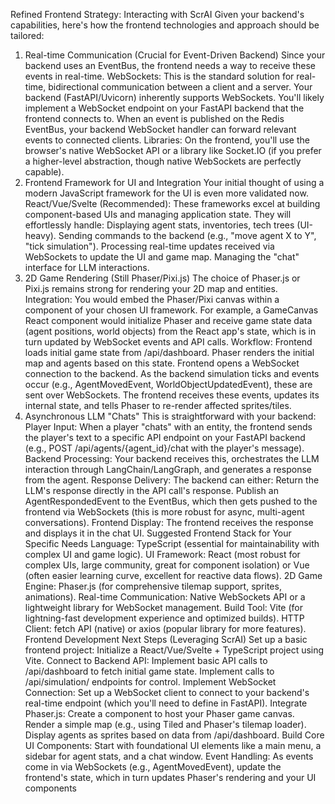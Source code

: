 Refined Frontend Strategy: Interacting with ScrAI
Given your backend's capabilities, here's how the frontend technologies and approach should be tailored:
1. Real-time Communication (Crucial for Event-Driven Backend)
Since your backend uses an EventBus, the frontend needs a way to receive these events in real-time.
WebSockets: This is the standard solution for real-time, bidirectional communication between a client and a server. Your backend (FastAPI/Uvicorn) inherently supports WebSockets.
You'll likely implement a WebSocket endpoint on your FastAPI backend that the frontend connects to. When an event is published on the Redis EventBus, your backend WebSocket handler can forward relevant events to connected clients.
Libraries: On the frontend, you'll use the browser's native WebSocket API or a library like Socket.IO (if you prefer a higher-level abstraction, though native WebSockets are perfectly capable).
2. Frontend Framework for UI and Integration
Your initial thought of using a modern JavaScript framework for the UI is even more validated now.
React/Vue/Svelte (Recommended): These frameworks excel at building component-based UIs and managing application state. They will effortlessly handle:
Displaying agent stats, inventories, tech trees (UI-heavy).
Sending commands to the backend (e.g., "move agent X to Y", "tick simulation").
Processing real-time updates received via WebSockets to update the UI and game map.
Managing the "chat" interface for LLM interactions.
3. 2D Game Rendering (Still Phaser/Pixi.js)
The choice of Phaser.js or Pixi.js remains strong for rendering your 2D map and entities.
Integration: You would embed the Phaser/Pixi canvas within a component of your chosen UI framework. For example, a GameCanvas React component would initialize Phaser and receive game state data (agent positions, world objects) from the React app's state, which is in turn updated by WebSocket events and API calls.
Workflow:
Frontend loads initial game state from /api/dashboard.
Phaser renders the initial map and agents based on this state.
Frontend opens a WebSocket connection to the backend.
As the backend simulation ticks and events occur (e.g., AgentMovedEvent, WorldObjectUpdatedEvent), these are sent over WebSockets.
The frontend receives these events, updates its internal state, and tells Phaser to re-render affected sprites/tiles.
4. Asynchronous LLM "Chats"
This is straightforward with your backend:
Player Input: When a player "chats" with an entity, the frontend sends the player's text to a specific API endpoint on your FastAPI backend (e.g., POST /api/agents/{agent_id}/chat with the player's message).
Backend Processing: Your backend receives this, orchestrates the LLM interaction through LangChain/LangGraph, and generates a response from the agent.
Response Delivery: The backend can either:
Return the LLM's response directly in the API call's response.
Publish an AgentRespondedEvent to the EventBus, which then gets pushed to the frontend via WebSockets (this is more robust for async, multi-agent conversations).
Frontend Display: The frontend receives the response and displays it in the chat UI.
Suggested Frontend Stack for Your Specific Needs
Language: TypeScript (essential for maintainability with complex UI and game logic).
UI Framework: React (most robust for complex UIs, large community, great for component isolation) or Vue (often easier learning curve, excellent for reactive data flows).
2D Game Engine: Phaser.js (for comprehensive tilemap support, sprites, animations).
Real-time Communication: Native WebSockets API or a lightweight library for WebSocket management.
Build Tool: Vite (for lightning-fast development experience and optimized builds).
HTTP Client: fetch API (native) or axios (popular library for more features).
Frontend Development Next Steps (Leveraging ScrAI)
Set up a basic frontend project: Initialize a React/Vue/Svelte + TypeScript project using Vite.
Connect to Backend API:
Implement basic API calls to /api/dashboard to fetch initial game state.
Implement calls to /api/simulation/ endpoints for control.
Implement WebSocket Connection: Set up a WebSocket client to connect to your backend's real-time endpoint (which you'll need to define in FastAPI).
Integrate Phaser.js:
Create a component to host your Phaser game canvas.
Render a simple map (e.g., using Tiled and Phaser's tilemap loader).
Display agents as sprites based on data from /api/dashboard.
Build Core UI Components: Start with foundational UI elements like a main menu, a sidebar for agent stats, and a chat window.
Event Handling: As events come in via WebSockets (e.g., AgentMovedEvent), update the frontend's state, which in turn updates Phaser's rendering and your UI components